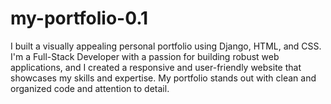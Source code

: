 # my-portfolio-0.1
I built a visually appealing personal portfolio using Django, HTML, and CSS. I'm a Full-Stack Developer with a passion for building robust web applications, and I created a responsive and user-friendly website that showcases my skills and expertise. My portfolio stands out with clean and organized code and attention to detail.
